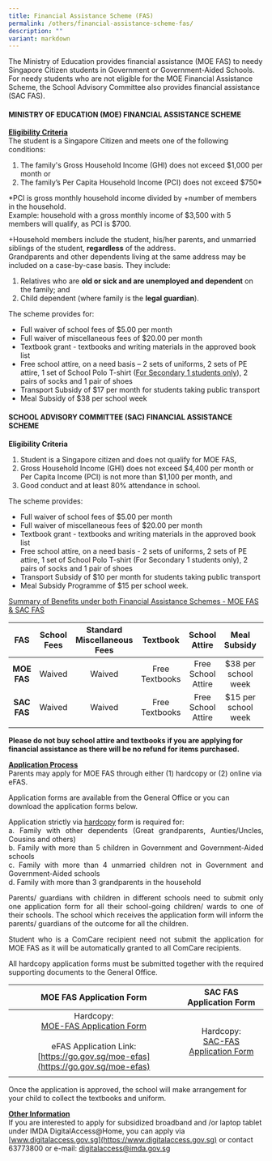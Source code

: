 ```yaml
---
title: Financial Assistance Scheme (FAS)
permalink: /others/financial-assistance-scheme-fas/
description: ""
variant: markdown
---
```

The Ministry of Education provides financial assistance (MOE FAS) to needy Singapore Citizen students in Government or Government-Aided Schools. For needy students who are not eligible for the MOE Financial Assistance Scheme, the School Advisory Committee also provides financial assistance (SAC FAS).

#### MINISTRY OF EDUCATION (MOE) FINANCIAL ASSISTANCE SCHEME

<u><strong> Eligibility Criteria </strong></u><br>
The student is a Singapore Citizen and meets one of the following conditions: <br> 
1. The family's Gross Household Income (GHI) does not exceed $1,000 per month or <br>
1. The family’s Per Capita Household Income (PCI) does not exceed $750\*

\*PCI is gross monthly household income divided by&nbsp;+number of members in the household.&nbsp;<br>
Example: household with a gross monthly income of $3,500 with 5 members will qualify, as PCI is $700.

+Household members include the student, his/her parents, and unmarried siblings of the student,&nbsp;**regardless**&nbsp;of the address. <br>
Grandparents and other dependents living at the same address may be included on a case-by-case basis. They include:

1.  Relatives who are&nbsp;**old or sick and are unemployed and dependent**&nbsp;on the family; and
2.  Child dependent (where family is the&nbsp;**legal guardian**).

The scheme provides for:

*   Full waiver of school fees of $5.00 per month
*   Full waiver of miscellaneous fees of $20.00 per month
*   Textbook grant - textbooks and writing materials in the approved book list
*   Free school attire, on a need basis – 2 sets of uniforms, 2 sets of PE attire, 1 set of School Polo T-shirt (<u>For Secondary 1 students only</u>), 2 pairs of socks and 1 pair of shoes
*   Transport Subsidy of $17 per month for students taking public transport
*   Meal Subsidy of $38 per school week

#### SCHOOL ADVISORY COMMITTEE (SAC) FINANCIAL ASSISTANCE SCHEME

**Eligibility Criteria**

1.  Student is a Singapore citizen and does not qualify for MOE FAS,
2.  Gross Household Income (GHI) does not exceed $4,400 per month or Per Capita Income (PCI) is not more than $1,100 per month, and
3.  Good conduct and at least 80% attendance in school.

The scheme provides:
*   Full waiver of school fees of $5.00 per month
*   Full waiver of miscellaneous fees of $20.00 per month
*   Textbook grant - textbooks and writing materials in the approved book list
*   Free school attire, on a need basis - 2 sets of uniforms, 2 sets of PE attire, 1 set of School Polo T-shirt (For Secondary 1 students only), 2 pairs of socks and 1 pair of shoes
*   Transport Subsidy of $10 per month for students taking public transport
*   Meal Subsidy Programme of $15 per school week.

<u> Summary of Benefits under both Financial Assistance Schemes - MOE FAS &amp; SAC FAS</u>

| FAS | School Fees | Standard Miscellaneous Fees | Textbook | School Attire | Meal Subsidy | Transport Subsidy |
|:---:|:---:|:---:|:---:|:---:|:---:|:---:|
| **MOE FAS** | Waived | Waived | Free Textbooks | Free School Attire | $38 per school week | $17 per month |
| **SAC FAS** | Waived | Waived | Free Textbooks | Free School Attire | $15 per school week | $10 per month |
| | | | | | | 

**Please do not buy school attire and textbooks if you are applying for financial assistance as there will be no refund for items purchased.**

<u><strong> Application Process </strong></u><br>
Parents may apply for MOE FAS through either (1) hardcopy or (2) online via eFAS.

Application forms are available from the General Office or you can download the application forms below.&nbsp;

<p style="text-align: justify;">Application strictly via&nbsp;<u>hardcopy</u>&nbsp;form is required for: <br>
a. Family with other dependents (Great grandparents, Aunties/Uncles, Cousins and others) <br>
b. Family with more than 5 children in Government and Government-Aided schools <br>
c. Family with more than 4 unmarried children not in Government and Government-Aided schools <br>
d. Family with more than 3 grandparents in the household

</p><p style="text-align: justify;">Parents/ guardians with children in different schools need to submit only one application form for all their school-going children/ wards to one of their schools. The school which receives the application form will inform the parents/ guardians of the outcome for all the children.

</p><p style="text-align: justify;">Student who is a ComCare recipient need not submit the application for MOE FAS as it will be automatically granted to all ComCare recipients.  

</p><p style="text-align: justify;">All hardcopy application forms must be submitted together with the required supporting documents to the General Office. <br>

| MOE FAS Application Form<br> | SAC FAS Application Form |
|:---:|:---:|
| Hardcopy:<br>[MOE-FAS Application Form](/files/moe_fas_application_form(updated%20oct%202023).pdf)<br><br>eFAS Application Link:<br>[https://go.gov.sg/moe-efas](https://go.gov.sg/moe-efas)  | Hardcopy: <br> [SAC-FAS Application Form](/files/SAC_FAS_Application_Form.pdf)| 
| | |

Once the application is approved, the school will make arrangement for your child to collect the textbooks and uniform.

<u><strong>Other Information</strong></u><br>
If you are interested to apply for subsidized broadband and /or laptop tablet under IMDA DigitalAccess@Home, you can apply via [www.digitalaccess.gov.sg](https://www.digitalaccess.gov.sg) or contact 63773800 or e-mail: [digitalaccess@imda.gov.sg](digitalaccess@imda.gov.sg) </p>